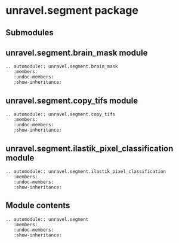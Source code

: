 # unravel.segment package

## Submodules

## unravel.segment.brain_mask module

```{eval-rst}
.. automodule:: unravel.segment.brain_mask
   :members:
   :undoc-members:
   :show-inheritance:
```

## unravel.segment.copy_tifs module

```{eval-rst}
.. automodule:: unravel.segment.copy_tifs
   :members:
   :undoc-members:
   :show-inheritance:
```

## unravel.segment.ilastik_pixel_classification module

```{eval-rst}
.. automodule:: unravel.segment.ilastik_pixel_classification
   :members:
   :undoc-members:
   :show-inheritance:
```

## Module contents

```{eval-rst}
.. automodule:: unravel.segment
   :members:
   :undoc-members:
   :show-inheritance:
```
